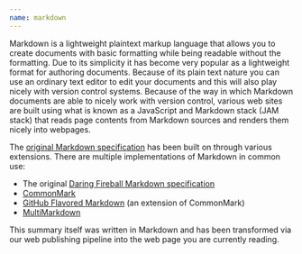 ```yaml
---
name: markdown
---
```

Markdown is a lightweight plaintext markup language that allows you to create documents with basic formatting while being readable without the formatting.
Due to its simplicity it has become very popular as a lightweight format for authoring documents.
Because of its plain text nature you can use an ordinary text editor to edit your documents and this will also play nicely with version control systems.
Because of the way in which Markdown documents are able to nicely work with version control, various web sites are built using what is known as a JavaScript and Markdown stack (JAM stack) that reads page contents from Markdown sources and renders them nicely into webpages.

The [original Markdown specification](https://daringfireball.net/projects/markdown/) has been built on through various extensions.
There are multiple implementations of Markdown in common use:

- The original [Daring Fireball Markdown specification](https://daringfireball.net/projects/markdown/)
- [CommonMark](https://commonmark.org/)
- [GitHub Flavored Markdown](https://github.github.com/gfm/) (an extension of CommonMark)
- [MultiMarkdown](https://fletcherpenney.net/multimarkdown/)

This summary itself was written in Markdown and has been transformed via our web publishing pipeline into the web page you are currently reading.

